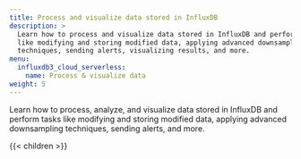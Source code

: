 ```yaml
---
title: Process and visualize data stored in InfluxDB
description: >
  Learn how to process and visualize data stored in InfluxDB and perform tasks
  like modifying and storing modified data, applying advanced downsampling
  techniques, sending alerts, visualizing results, and more.
menu:
  influxdb3_cloud_serverless:
    name: Process & visualize data
weight: 5
---
```


Learn how to process, analyze, and visualize data stored in InfluxDB and perform
tasks like modifying and storing modified data, applying advanced downsampling
techniques, sending alerts, and more.

{{< children >}}
